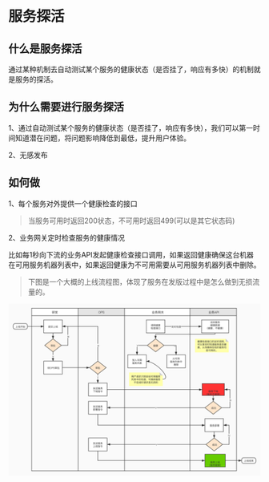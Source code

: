 # 服务探活

## 什么是服务探活

通过某种机制去自动测试某个服务的健康状态（是否挂了，响应有多快）的机制就是服务的探活。

## 为什么需要进行服务探活

1、通过自动测试某个服务的健康状态（是否挂了，响应有多快），我们可以第一时间知道潜在问题，将问题影响降低到最低，提升用户体验。

2、无感发布

## 如何做

1、每个服务对外提供一个健康检查的接口

> 当服务可用时返回200状态，不可用时返回499(可以是其它状态码)

2、业务网关定时检查服务的健康情况

比如每1秒向下流的业务API发起健康检查接口调用，如果返回健康确保这台机器在可用服务机器列表中，如果返回健康为不可用需要从可用服务机器列表中删除。

> 下图是一个大概的上线流程图，体现了服务在发版过程中是怎么做到无损流量的。

![](../readmeimg/deploy-health.jpg)


